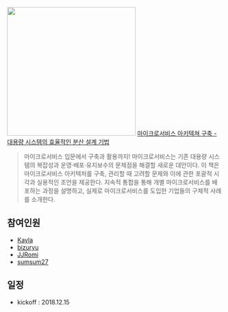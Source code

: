 <img src="http://image.aladin.co.kr/product/10339/77/letslook/8968483418_f.jpg" width="300px">  
<a href="http://www.kyobobook.co.kr/product/detailViewKor.laf?mallGb=KOR&ejkGb=KOR&linkClass=330131&barcode=9788968483417&orderClick=" target="_blank">마이크로서비스 아키텍쳐 구축 - 대용량 시스템의 효율적인 분산 설계 기법</a>  

> 마이크로서비스 입문에서 구축과 활용까지! 마이크로서비스는 기존 대용량 시스템의 복잡성과 운영·배포·유지보수의 문제점을 해결할 새로운 대안이다. 이 책은 마이크로서비스 아키텍처를 구축, 관리할 때 고려할 문제와 이에 관한 포괄적 시각과 실용적인 조언을 제공한다. 지속적 통합을 통해 개별 마이크로서비스를 배포하는 과정을 설명하고, 실제로 마이크로서비스를 도입한 기업들의 구체적 사례를 소개한다.  

## 참여인원    
- [Kayla](https://github.com/kaylais)  
- [bizuryu](https://github.com/bizuryu)  
- [JJRomi](https://github.com/JJRomi)  
- [sumsum27](https://github.com/sumsum27)  

## 일정  
- kickoff : 2018.12.15  
